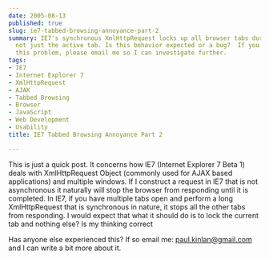 ```yaml
---
date: 2005-08-13
published: true
slug: ie7-tabbed-browsing-annoyance-part-2
summary: IE7's synchronous XmlHttpRequest locks up all browser tabs during long requests,
  not just the active tab. Is this behavior expected or a bug?  If you've encountered
  this problem, please email me so I can investigate further.
tags:
- IE7
- Internet Explorer 7
- XmlHttpRequest
- AJAX
- Tabbed Browsing
- Browser
- JavaScript
- Web Development
- Usability
title: IE7 Tabbed Browsing Annoyance Part 2

---
```

This is just a quick post.  It concerns how IE7 (Internet Explorer 7 Beta 1) deals with XmlHttpRequest Object (commonly used for AJAX based applications) and multiple windows.  If I construct a request in IE7 that is not asynchronous it naturally will stop the browser from responding until it is completed.  In IE7, if you have multiple tabs open and perform a long XmlHttpRequest that is synchronous in nature, it stops all the other tabs from responding.  I would expect that what it should do is to lock the current tab and nothing else?  Is my thinking correct<p />Has anyone else experienced this?  If so email me: <a href="mailto:paul.kinlan@gmail.com">paul.kinlan@gmail.com</a> and I can write a bit more about it.<p />

